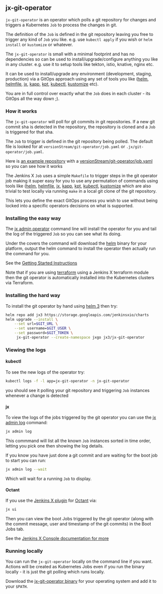 ## jx-git-operator

`jx-git-operator` is an operator which polls a git repository for changes and triggers a Kubernetes `Job` to process the changes in git.

The definition of the `Job` is defined in the git repository leaving you free to trigger any kind of `Job` you like. e.g. use `kubectl apply` if you wish or `helm install` or `kustomize` or whatever. 

The `jx-git-operator` is small with a minimal footprint and has no dependencies so can be used to install/upgrade/configure anything you like in any cluster. e.g. use it to setup tools like tekton, istio, knative, nginx etc.

It can be used to install/upgrade any environment (development, staging, production) via a GitOps approach using any set of tools you like ([helm](https://helm.sh/), [helmfile](https://github.com/roboll/helmfile), [jx](https://github.com/jenkins-x/jx-cli/releases),  [kapp](https://get-kapp.io/), [kpt](https://googlecontainertools.github.io/kpt/), [kubectl](https://kubernetes.io/docs/reference/kubectl/kubectl/), [kustomize](https://kustomize.io/) etc).

You are in full control over exactly what the `Job` does in each cluster - its GitOps all the way down ;).   

### How it works

The `jx-git-operator` will poll for git commits in git repositories. If a new git commit sha is detected in the repository, the repository is cloned and a `Job` is triggered for that sha.

The `Job` to trigger is defined in the git repository being polled. The default file is looked for at `versionStream/git-operator/job.yaml` or `.jx/git-operator/job.yaml`.

Here is [an example repository](https://github.com/jx3-gitops-repositories/jx3-kubernetes) with a [versionStream/git-operator/job.yaml](https://github.com/jx3-gitops-repositories/jx3-kubernetes/blob/master/versionStream/git-operator/job.yaml) so you can see how it works

The Jenkins X `Job` uses a simple `Makefile` to trigger steps in the git operator job making it super easy for you to use any permutation of commands using tools like ([helm](https://helm.sh/), [helmfile](https://github.com/roboll/helmfile), [jx](https://github.com/jenkins-x/jx-cli/releases), [kapp](https://get-kapp.io/), [kpt](https://googlecontainertools.github.io/kpt/), [kubectl](https://kubernetes.io/docs/reference/kubectl/kubectl/), [kustomize](https://kustomize.io/) which are also trivial to test locally via running `make` in a local git clone of the git repository.

This lets you define the exact GitOps process you wish to use without being locked into a specific operators decisions on what is supported.
                 

### Installing the easy way

The [jx admin operator](https://github.com/jenkins-x/jx-admin/blob/master/docs/cmd/jx-admin_operator.md) command line will install the operator for you and tail the log of the triggered `Job` so you can see what its doing. 

Under the covers the command will download the [helm](https://helm.sh/) binary for your platform, output the helm command to install the operator then actually run the command for you.

See the [Getting Started Instructions](https://jenkins-x.io/v3/admin/setup/operator/)

Note that if you are using [terraform](https://www.terraform.io/) using a Jenkins X terraform module then the git operator is automatically installed into the Kubernetes clusters via Terraform.
      

### Installing the hard way

To install the git operator by hand using [helm 3](https://helm.sh/) then try:

```bash 
helm repo add jx3 https://storage.googleapis.com/jenkinsxio/charts
helm upgrade --install \
    --set url=$GIT_URL \
    --set username=$GIT_USER \
    --set password=$GIT_TOKEN \
     jx-git-operator --create-namespace jxgo jx3/jx-git-operator
```

### Viewing the logs
      

#### kubectl 

To see the new logs of the operator try:


```bash
kubectl logs -f -l app=jx-git-operator -n jx-git-operator
```    

you should see it polling your git repository and triggering `Job` instances whenever a change is detected

#### jx

To view the logs of the jobs triggered by the git operator you can use the [jx admin log](https://github.com/jenkins-x/jx-admin/blob/master/docs/cmd/jx-admin_log.md) command:

```bash 
jx admin log
```
         
This commmand will list all the known `Job` instances sorted in time order, letting you pick one then showing the log details.

If you know you have just done a git commit and are waiting for the boot job to start you can run:

```bash 
jx admin log --wait
```

Which will wait for a running `Job` to display.


#### Octant

If you use the [Jenkins X plugin](https://github.com/jenkins-x/octant-jx) for [Octant](https://octant.dev/) via:

```bash 
jx ui
```
                                               
Then you can view the boot Jobs triggered by the git operator (along with the commit message, user and timestamp of the git commits) in the Boot Jobs tab.

See the [Jenkins X Console documentation for more](https://jenkins-x.io/v3/develop/ui/octant/)


### Running locally

You can run the `jx-git-operator` locally on the command line if you want. Actions will be created as Kubernetes Jobs even if you run the binary locally - it is just the git polling which runs locally.

Download the [jx-git-operator binary](https://github.com/jenkins-x/jx-git-operator/releases) for your operating system and add it to your `$PATH`.
